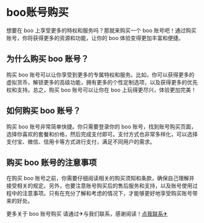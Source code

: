 # boo账号购买

想要在 boo 上享受更多的特权和服务吗？那就来购买一个 boo 账号吧！通过购买账号，你将获得更多的资源和功能，让你的 boo 体验变得更加丰富和便捷。

## 为什么购买 boo 账号？

购买 boo 账号可以让你享受到更多的专属特权和服务。比如，你可以获得更多的虚拟货币，解锁更多的高级功能，拥有更多的个性定制选项，以及获得更多的优先权和支持。总之，购买 boo 账号可以让你在 boo 上玩得更尽兴，体验更加完美！

## 如何购买 boo 账号？

购买 boo 账号非常简单快捷。你只需要登录你的 boo 账号，找到账号购买页面，选择你喜欢的套餐和价格，然后完成支付即可。支付方式也非常多样化，可以选择支付宝、微信、信用卡等方式进行支付，满足不同用户的需求。

## 购买 boo 账号的注意事项

在购买 boo 账号之前，你需要仔细阅读相关的购买须知和条款，确保自己理解并接受相关的规定。另外，也要注意账号购买后的售后服务和支持，以及账号使用过程中的注意事项。只有在充分了解和考虑的情况下，才能够更好地享受购买账号带来的好处。

更多关于 boo 账号购买 请通过✈与我们联系，感谢阅读！[点我联系✈](https://docs.G208.com)